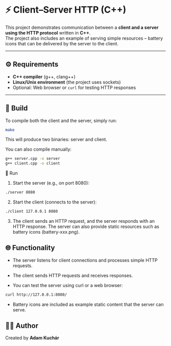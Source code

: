 # ⚡ Client–Server HTTP (C++)

This project demonstrates communication between a **client and a server using the HTTP protocol** written in **C++**.  
The project also includes an example of serving simple resources – battery icons that can be delivered by the server to the client.

---

## ⚙️ Requirements

- **C++ compiler** (g++, clang++)
- **Linux/Unix environment** (the project uses sockets)
- Optional: Web browser or `curl` for testing HTTP responses

---

## 🔨 Build

To compile both the client and the server, simply run:

```bash
make
```
This will produce two binaries: server and client.

You can also compile manually:
```bash
g++ server.cpp -o server
g++ client.cpp -o client
```

🚀 Run

1. Start the server (e.g., on port 8080):
```bash
./server 8080
```
2. Start the client (connects to the server):
```bash
./client 127.0.0.1 8080
```

3. The client sends an HTTP request, and the server responds with an HTTP response.
The server can also provide static resources such as battery icons (battery-xxx.png).

## 🌐 Functionality

- The server listens for client connections and processes simple HTTP requests.

- The client sends HTTP requests and receives responses.

- You can test the server using curl or a web browser:
```bash
curl http://127.0.0.1:8080/
```
- Battery icons are included as example static content that the server can serve.


## 🧑‍💻 Author

Created by **Adam Kuchár**  